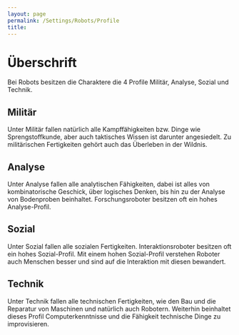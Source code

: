 ```yaml
---
layout: page
permalink: /Settings/Robots/Profile
title: 
---
```



# Überschrift


Bei Robots besitzen die Charaktere die 4 Profile Militär, Analyse, Sozial und Technik.

## Militär

Unter Militär fallen natürlich alle Kampffähigkeiten bzw. Dinge wie Sprengstoffkunde, aber auch taktisches Wissen ist darunter angesiedelt. Zu militärischen Fertigkeiten gehört auch das Überleben in der Wildnis.

## Analyse

Unter Analyse fallen alle analytischen Fähigkeiten, dabei ist alles von kombinatorische Geschick, über logisches Denken, bis hin zu der Analyse von Bodenproben beinhaltet. Forschungsroboter besitzen oft ein hohes Analyse-Profil.

## Sozial

Unter Sozial fallen alle sozialen Fertigkeiten. Interaktionsroboter besitzen oft ein hohes Sozial-Profil. Mit einem hohen Sozial-Profil verstehen Roboter auch Menschen besser und sind auf die Interaktion mit diesen bewandert.

## Technik

Unter Technik fallen alle technischen Fertigkeiten, wie den Bau und die Reparatur von Maschinen und natürlich auch Robotern. Weiterhin beinhaltet dieses Profil Computerkenntnisse und die Fähigkeit technische Dinge zu improvisieren.



